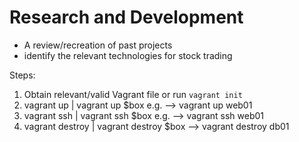 # Research and Development
- A review/recreation of past projects
- identify the relevant technologies for stock trading

Steps:
  1. Obtain relevant/valid Vagrant file or run `vagrant init`
  2. vagrant up | vagrant up $box e.g. --> vagrant up web01
  3. vagrant ssh | vagrant ssh $box e.g. --> vagrant ssh web01
  4. vagrant destroy | vagrant destroy $box --> vagrant destroy db01

